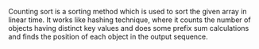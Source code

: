 Counting sort is a sorting method which is used to sort the given array in linear time. It works like hashing technique, 
where it counts the number of objects having distinct key values and does some prefix sum calculations and finds the position of each object in the output sequence.
